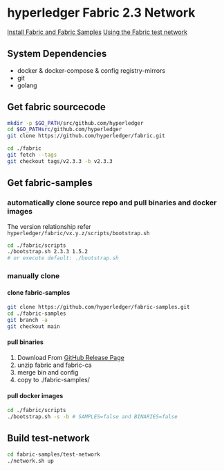 # hyperledger Fabric 2.3 Network

[Install Fabric and Fabric Samples](https://hyperledger-fabric.readthedocs.io/en/latest/install.html)
[Using the Fabric test network](https://hyperledger-fabric.readthedocs.io/en/latest/test_network.html)

## System Dependencies

- docker & docker-compose & config registry-mirrors
- git
- golang

## Get fabric sourcecode
```bash
mkdir -p $GO_PATH/src/github.com/hyperledger
cd $GO_PATHsrc/github.com/hyperledger
git clone https://github.com/hyperledger/fabric.git

cd ./fabric
git fetch --tags
git checkout tags/v2.3.3 -b v2.3.3
```

## Get fabric-samples
### automatically clone source repo and pull binaries and docker images
The version relationship refer `hyperledger/fabric/vx.y.z/scripts/bootstrap.sh`
```bash
cd ./fabric/scripts
./bootstrap.sh 2.3.3 1.5.2
# or execute default: ./bootstrap.sh
```
### manually clone
#### clone fabric-samples
```bash
git clone https://github.com/hyperledger/fabric-samples.git
cd ./fabric-samples
git branch -a
git checkout main
```
#### pull binaries
1. Download From [GitHub Release Page](https://github.com/hyperledger/fabric/releases)
2. unzip fabric and fabric-ca
3. merge bin and config
4. copy to ./fabric-samples/

#### pull docker images
```bash
cd ./fabric/scripts
./bootstrap.sh -s -b # SAMPLES=false and BINARIES=false
```

## Build test-network
```bash
cd fabric-samples/test-network
./network.sh up
```
